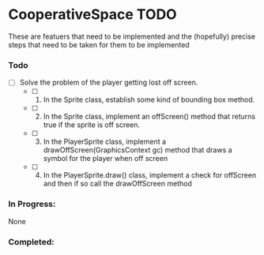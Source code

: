 # CooperativeSpace TODO

These are featuers that need to be implemented and the (hopefully) precise steps that need to be taken for them to be implemented

### Todo

- [ ] Solve the problem of the player getting lost off screen.
  - [ ] 1. In the Sprite class, establish some kind of bounding box method.
  - [ ] 2. In the Sprite class, implement an offScreen() method that returns true if the sprite is off screen.
  - [ ] 3. In the PlayerSprite class, implement a drawOffScreen(GraphicsContext gc) method that draws a symbol for the player when off screen
  - [ ] 4. In the PlayerSprite.draw() class, implement a check for offScreen and then if so call the drawOffScreen method

### In Progress:

 None
 
### Completed:
